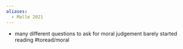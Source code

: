 ```yaml
---
aliases:
  - Malle 2021
---
```

- many different questions to ask for moral judgement
barely started reading
#toread/moral 